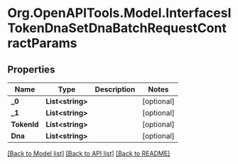 # Org.OpenAPITools.Model.InterfacesITokenDnaSetDnaBatchRequestContractParams

## Properties

Name | Type | Description | Notes
------------ | ------------- | ------------- | -------------
**_0** | **List&lt;string&gt;** |  | [optional] 
**_1** | **List&lt;string&gt;** |  | [optional] 
**TokenId** | **List&lt;string&gt;** |  | [optional] 
**Dna** | **List&lt;string&gt;** |  | [optional] 

[[Back to Model list]](../README.md#documentation-for-models) [[Back to API list]](../README.md#documentation-for-api-endpoints) [[Back to README]](../README.md)

